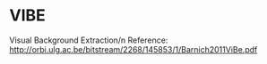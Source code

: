 # VIBE
Visual Background Extraction/n
Reference: http://orbi.ulg.ac.be/bitstream/2268/145853/1/Barnich2011ViBe.pdf
